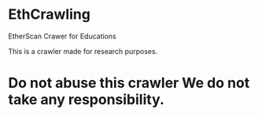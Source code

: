 # EthCrawling
EtherScan Crawer for Educations

This is a crawler made for research purposes.

<h1> Do not abuse this crawler We do not take any responsibility.</h1>
